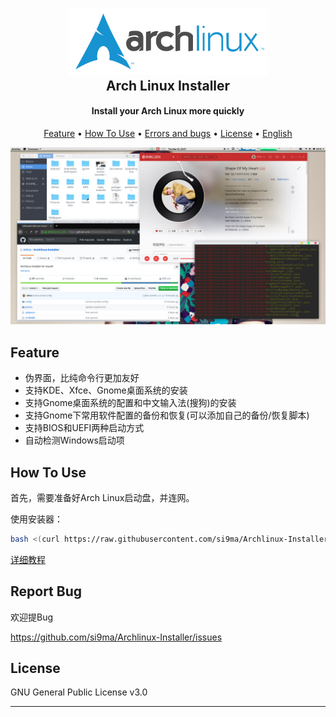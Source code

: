 <h2 align="center">
  <br>
  <img src="picture/logo.svg" alt="Markdownify" width="320">
  <br>
Arch Linux Installer
</h2>

<h4 align="center">Install your Arch Linux more quickly</h4>

<p align="center">
  <a href="#feature">Feature</a> •
  <a href="#how-to-use">How To Use</a> •
  <a href="#errors-and-bugs">Errors and bugs</a> •
  <a href="#license">License</a> •
  <a href="/">English</a>
</p>

![bg](picture/bg.png)

## Feature

- 伪界面，比纯命令行更加友好
- 支持KDE、Xfce、Gnome桌面系统的安装
- 支持Gnome桌面系统的配置和中文输入法(搜狗)的安装
- 支持Gnome下常用软件配置的备份和恢复(可以添加自己的备份/恢复脚本)
- 支持BIOS和UEFI两种启动方式
- 自动检测Windows启动项

## How To Use

首先，需要准备好Arch Linux启动盘，并连网。

使用安装器：

```bash
bash <(curl https://raw.githubusercontent.com/si9ma/Archlinux-Installer/master/install.sh)
```

[详细教程](how-to-use.md)

## Report Bug

 欢迎提Bug

 https://github.com/si9ma/Archlinux-Installer/issues

## License

GNU General Public License v3.0

---